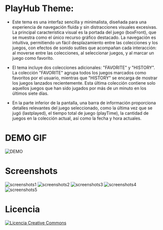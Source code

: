 # PlayHub Theme:

- Este tema es una interfaz sencilla y minimalista, diseñada para una experiencia de navegación fluida y sin distracciones visuales excesivas. La principal característica visual es la portada del juego (boxFront), que se muestra como el único recurso gráfico destacado. La navegación es intuitiva, permitiendo un fácil desplazamiento entre las colecciones y los juegos, con efectos de sonido sutiles que acompañan cada interacción: al moverse entre las colecciones, al seleccionar juegos, y al marcar un juego como favorito.

- El tema incluye dos colecciones adicionales: "FAVORITE" y "HISTORY". La colección "FAVORITE" agrupa todos los juegos marcados como favoritos por el usuario, mientras que "HISTORY" se encarga de mostrar los juegos lanzados recientemente. Esta última colección contiene solo aquellos juegos que han sido jugados por más de un minuto en los últimos siete días.

- En la parte inferior de la pantalla, una barra de información proporciona detalles relevantes del juego seleccionado, como la última vez que se jugó (lastplayed), el tiempo total de juego (playTime), la cantidad de juegos en la colección actual, así como la fecha y hora actuales.

# DEMO GIF
![DEMO](https://github.com/user-attachments/assets/17f339a9-8b3a-4fd7-92b9-dc276fc2fff4)
# Screenshots
![screenshots1](https://github.com/user-attachments/assets/55ef2177-3ea4-47a1-af61-69072bacad90)
![screenshots2](https://github.com/user-attachments/assets/0aee221c-3cf4-47bd-bb2d-bd417de0681a)
![screenshots3](https://github.com/user-attachments/assets/474f5c7c-da98-4851-b032-2cbb008872dd)
![screenshots4](https://github.com/user-attachments/assets/dd40b091-a119-456e-a4af-63a39de8d75b)
![screenshots5](https://github.com/user-attachments/assets/2dd2486e-e64c-4f7d-a229-4caa51aab261)

# Licencia
<a rel="license" href="http://creativecommons.org/licenses/by-nc-sa/4.0/"><img alt="Licencia Creative Commons" style="border-width:0" src="https://i.creativecommons.org/l/by-nc-sa/4.0/88x31.png" /></a><br /><a rel="license" href="http://creativecommons.org/licenses/by-nc-sa/4.0/"></a>
